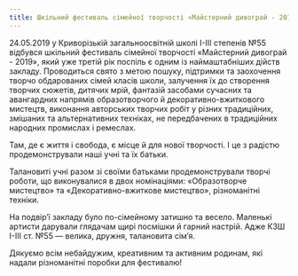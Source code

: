 ```yaml
---
title: Шкільний фестиваль сімейної творчості «Майстерний дивограй - 2019»
---
```


24.05.2019 у Криворізькій загальноосвітній школі І-ІІІ степенів №55 відбувся шкільний фестиваль сімейної творчості «Майстерний дивограй - 2019», який уже третій рік поспіль є одним із наймаштабніших дійств закладу. Проводиться свято з метою пошуку, підтримки та заохочення творчо обдарованих сімей класів школи, залучення їх до створення творчих сюжетів, дитячих мрій, фантазій засобами сучасних та авангардних напрямів образотворчого й декоративно-вжиткового мистецтв, виконання авторських творчих робіт у різних традиційних, змішаних та альтернативних техніках, не передбачених в традиційних народних промислах і ремеслах.

Там, де є життя і свобода, є місце й для нової творчості. І це з радістю продемонстрували наші учні та їх батьки.

Талановиті учні разом зі своїми батьками продемонстрували творчі роботи, що виконувалися в двох номінаціями: «Образотворче мистецтво» та «Декоративно-вжиткове мистецтво», різноманітні техніки.

На подвір’ї закладу було по-сімейному затишно та весело. Маленькі артисти дарували глядачам щирі посмішки й гарний настрій. Адже КЗШ І-ІІІ ст. №55 — велика, дружня, талановита сім’я.

Дякуємо всім небайдужим, креативним та активним родинам, які надали різноманітні поробки для фестивалю!

<slideshow />
